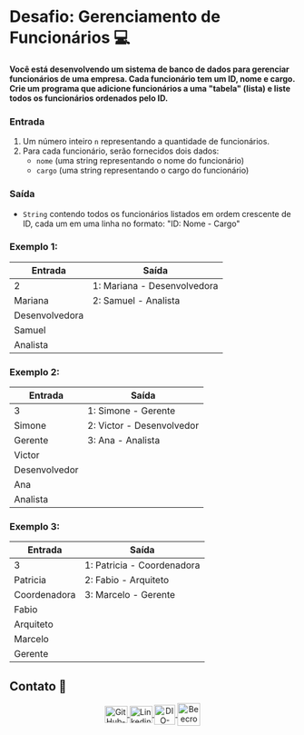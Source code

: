 # Desafio: Gerenciamento de Funcionários 💻

**Você está desenvolvendo um sistema de banco de dados para gerenciar funcionários de uma empresa. Cada funcionário tem um ID, nome e cargo. Crie um programa que adicione funcionários a uma "tabela" (lista) e liste todos os funcionários ordenados pelo ID.**

### Entrada

1. Um número inteiro `n` representando a quantidade de funcionários.
2. Para cada funcionário, serão fornecidos dois dados:
    - `nome` (uma string representando o nome do funcionário)
    - `cargo` (uma string representando o cargo do funcionário)

### Saída

- `String` contendo todos os funcionários listados em ordem crescente de ID, cada um em uma linha no formato: "ID: Nome - Cargo"

### **Exemplo 1:**

|    **Entrada**     |          **Saída**          |
| ------------------ | --------------------------- |
| 2                  | 1: Mariana - Desenvolvedora |
| Mariana            | 2: Samuel - Analista        |
| Desenvolvedora     |                             |
| Samuel             |                             |
| Analista           |                             |

### **Exemplo 2:**

|    **Entrada**     |         **Saída**         |
| ------------------ | ------------------------- |
| 3                  | 1: Simone - Gerente       |
| Simone             | 2: Victor - Desenvolvedor |
| Gerente            | 3: Ana - Analista         |
| Victor             |                           |
| Desenvolvedor      |                           |
| Ana                |                           |
| Analista           |                           |

### **Exemplo 3:**

|    **Entrada**     |         **Saída**          |
| ------------------ | -------------------------- |
| 3                  | 1: Patricia - Coordenadora |
| Patricia           | 2: Fabio - Arquiteto       |
| Coordenadora       | 3: Marcelo - Gerente       |
| Fabio              |                            |
| Arquiteto          |                            |
| Marcelo            |                            |
| Gerente            |                            |

## Contato 📱

<div align="center">
    <a href="https://github.com/vicentejluz" target="blank"><img align="center" src="https://github.com/rahuldkjain/github-profile-readme-generator/blob/master/src/images/icons/Social/github.svg" alt="GitHub-vicentejluz" height="30" width="40" />
    </a>
    <a href="https://www.linkedin.com/in/vicentejluz" target="blank"><img align="center" src="https://raw.githubusercontent.com/rahuldkjain/github-profile-readme-generator/master/src/images/icons/Social/linked-in-alt.svg" alt="Linkedin-vicentejluz" height="30" width="40" />
    </a>  
    <a href="https://web.dio.me/users/vicentejluz" target="_blank"><img align="center" src="https://web.dio.me/favicon/favicon-32x32.png" alt="DIO-Vicente-Luz" height="35" width="37" />
    </a>
    <a href="https://www.beecrowd.com.br/judge/pt/profile/374484" target="blank"><img align="center" src="https://www.beecrowd.com.br/judge/favicon.ico?1635097036" alt="Beecrowd-Vicente-Luz" height="40" width="40" />
    </a>
  <br>
</div>
